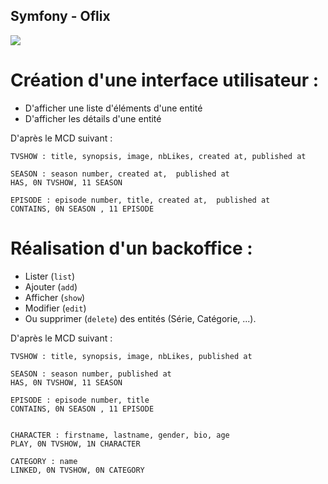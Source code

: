 ## Symfony - Oflix

<img src="oflix/public/images/Oflix.png">

# Création d'une interface utilisateur :

- D'afficher une liste d'éléments d'une entité
- D'afficher les détails d'une entité

D'après le MCD suivant :

```
TVSHOW : title, synopsis, image, nbLikes, created at, published at

SEASON : season number, created at,  published at
HAS, 0N TVSHOW, 11 SEASON

EPISODE : episode number, title, created at,  published at
CONTAINS, 0N SEASON , 11 EPISODE
```

# Réalisation d'un backoffice :

- Lister (`list`)
- Ajouter (`add`)
- Afficher (`show`)
- Modifier (`edit`)
- Ou supprimer (`delete`) des entités (Série, Catégorie, ...).  

D'après le MCD suivant :

```
TVSHOW : title, synopsis, image, nbLikes, published at

SEASON : season number, published at
HAS, 0N TVSHOW, 11 SEASON

EPISODE : episode number, title
CONTAINS, 0N SEASON , 11 EPISODE


CHARACTER : firstname, lastname, gender, bio, age
PLAY, 0N TVSHOW, 1N CHARACTER

CATEGORY : name
LINKED, 0N TVSHOW, 0N CATEGORY
```